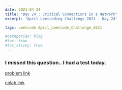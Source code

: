 ```yaml
---
date: 2021-04-24
title: "Day 24 : Critical Connections in a Network"
excerpt: "April Leetcoding Challenge 2021 - Day 24"

tags: Leetcode April_Leetcode_Challenge_2021

#categories: blog
#toc: true
#toc_sticky: true
---
```


### I missed this question.. I had a test today.

[problem link](https://leetcode.com/explore/challenge/card/april-leetcoding-challenge-2021/596/week-4-april-22nd-april-28th/3719/)

[colab link]()
